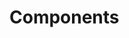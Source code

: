 <!-- Space: Projects -->
<!-- Parent: ZshBrew -->
<!-- Title: Components ZshBrew -->
<!-- Label: ZshBrew -->
<!-- Label: Project -->
<!-- Label: Components -->
<!-- Include: disclaimer.md -->
<!-- Include: ac:toc -->

# Components

